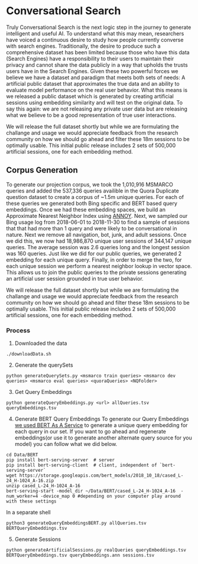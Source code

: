 # Conversational Search
Truly Conversational Search is the next logic step in the journey to generate intelligent and useful AI. To understand what this may mean, researchers have voiced a continuous desire to study how people currently converse with search engines. Traditionally, the desire to produce such a comprehensive dataset has been limited because those who have this data (Search Engines) have a responsibility to their users to maintain their privacy and cannot share the data publicly in a way that upholds the trusts users have in the Search Engines. Given these two powerful forces we believe we have a dataset and paradigm that meets both sets of needs: A artificial public dataset that approximates the true data and an ability to evaluate model performance on the real user behavior. What this means is we released a public dataset which is generated by creating artificial sessions using embedding similarity and will test on the original data. To say this again: we are not releasing any private user data but are releasing what we believe to be a good representation of true user interactions.

We will release the full dataset shortly but while we are formulating the challange and usage we would appreciate feedback from the research community on how we should go ahead and filter these 18m sessions to be optimally usable. This initial public release includes 2 sets of 500,000 artificial sessions, one for each embedding method. 

## Corpus Generation
To generate our projection corpus, we took the 1,010,916 MSMARCO queries and added the 537,336 queries availible in the Quora Duplicate question dataset to create a corpus of ~1.5m unique queries. For each of these queries we generated both Bing specific and BERT based query embeddings. Once we had these embedding spaces, we build an Approximate Nearest Neighbor Index using [ANNOY](https://github.com/spotify/annoy).
Next, we sampled our Bing usage log from 2018-06-01 to 2018-11-30 to find a sample of sessions that that had more than 1 query and were likely to be conversational in nature. Next we remove all navigation, bot, junk, and adult sessions. Once we did this, we now had 18,986,870 unique user sessions of 344,147 unique queries. The average session was 2.6 queries long and the longest session was 160 queries. Just like we did for our public queries, we generated 2 embedding for each unique query. Finally, in order to merge the two, for each unique session we perform a nearest neighbor lookup in vector space. This allows us to join the public queries to the private sessions generating an artificial user session grounded in true user behavior. 

We will release the full dataset shortly but while we are formulating the challange and usage we would appreciate feedback from the research community on how we should go ahead and filter these 18m sessions to be optimally usable. This initial public release includes 2 sets of 500,000 artificial sessions, one for each embedding method. 


### Process
1. Downloaded the data
~~~
./downloadData.sh
~~~
2. Generate the querySets
~~~
python generateQuerySets.py <msmarco train queries> <msmarco dev queries> <msmarco eval queries> <quoraQueries> <NQFolder>
~~~
3. Get Query Embeddings
~~~
python generateQueryEmbeddings.py <url> allQueries.tsv queryEmbeddings.tsv
~~~
4. Generate BERT Query Embeddings
To generate our Query Embeddings [we used BERT As A Service](https://github.com/hanxiao/bert-as-service) to generate a unique query embedding for each query in our set. If you want to go ahead and regenerate embeddings(or use it to generate another alternate query source for you model) you can follow what we did below.
~~~
cd Data/BERT
pip install bert-serving-server  # server
pip install bert-serving-client  # client, independent of `bert-serving-server`
wget https://storage.googleapis.com/bert_models/2018_10_18/cased_L-24_H-1024_A-16.zip
unzip cased_L-24_H-1024_A-16
bert-serving-start -model_dir ~/Data/BERT/cased_L-24_H-1024_A-16  -num_worker=4 -device_map 0 #depending on your computer play around with these settings
~~~
In a separate shell
~~~
python3 generateQueryEmbeddingsBERT.py allQueries.tsv BERTQueryEmbeddings.tsv
~~~
5. Generate Sessions
~~~
python generateArtificialSessions.py realQueries queryEmbeddings.tsv BERTQueryEmbeddings.tsv queryEmbeddings.ann sessions.tsv
~~~
